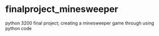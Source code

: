 # finalproject_minesweeper
python 3200 final project; creating a minesweeper game through using python code
